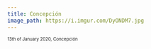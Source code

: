 ```yaml
---
title: Concepción
image_path: https://i.imgur.com/DyONDM7.jpg
---
```

<sup><sub>13th of January 2020, Concepción</sub></sup>
